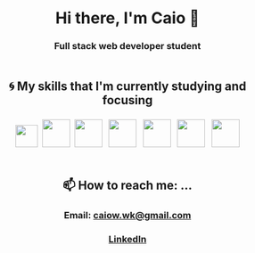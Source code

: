 # <div align=center>Hi there, I'm Caio 👋</div>
### <div align=center>Full stack web developer student</div><br/>


## <div align=center>:cyclone: My skills that I'm currently studying and focusing</div>
### <div align=center>    <img src='https://seeklogo.com/images/J/javascript-logo-8892AEFCAC-seeklogo.com.png' width='40' />&nbsp;    <img src='https://seeklogo.com/images/R/react-logo-7B3CE81517-seeklogo.com.png' width='50' />&nbsp;    <img src='https://seeklogo.com/images/R/redux-logo-9CA6836C12-seeklogo.com.png' width='50' /> &nbsp;  <img src='https://seeklogo.com/images/N/nodejs-logo-FBE122E377-seeklogo.com.png' width='50' />  &nbsp;  <img src='https://upload.wikimedia.org/wikipedia/commons/thumb/4/4c/Typescript_logo_2020.svg/512px-Typescript_logo_2020.svg.png' width='50' />   &nbsp; <img src='https://www.iconfinder.com/data/icons/logos-brands-5/24/postgresql-512.png' width='50' />  &nbsp; <img src='https://img.icons8.com/color/452/mongodb.png' width='50' />   </div><br/>


<!--
## <div align=center>🤔 I’m looking for help with ...</div>
### <div align=center></div><br/>
-->

## <div align=center>📫 How to reach me: ...</div>
### <div align=center>Email: caiow.wk@gmail.com</div>
### <div align=center>[LinkedIn](https://www.linkedin.com/in/kxk/)</div><br/>
